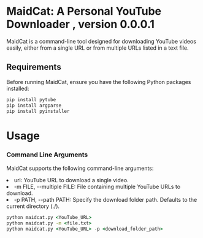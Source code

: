 # MaidCat: A Personal YouTube Downloader , version 0.0.0.1

MaidCat is a command-line tool designed for downloading YouTube videos easily, either from a single URL or from multiple URLs listed in a text file.

## Requirements

Before running MaidCat, ensure you have the following Python packages installed:

```bash
pip install pytube
pip install argparse
pip install pyinstaller
```
# Usage
### Command Line Arguments
<p>MaidCat supports the following command-line arguments:</p>
<li> url: YouTube URL to download a single video. </li>
<li> -m FILE, --multiple FILE: File containing multiple YouTube URLs to download. </li>
<li> -p PATH, --path PATH: Specify the download folder path. Defaults to the current directory (./). </li>

```cmd
python maidcat.py <YouTube_URL>
python maidcat.py -m <file.txt>
python maidcat.py <YouTube_URL> -p <download_folder_path>
```
